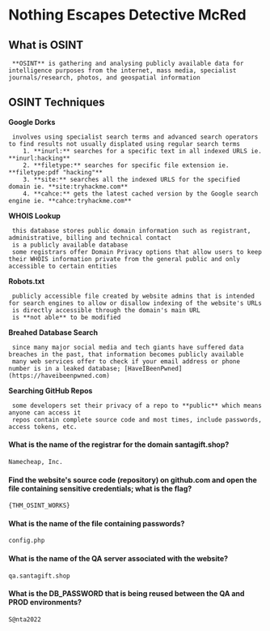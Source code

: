 # Nothing Escapes Detective McRed

## What is OSINT

     **OSINT** is gathering and analysing publicly available data for intelligence purposes from the internet, mass media, specialist journals/research, photos, and geospatial information

## OSINT Techniques
**Google Dorks**

     involves using specialist search terms and advanced search operators to find results not usually displated using regular search terms
        1. **inurl:** searches for a specific text in all indexed URLS ie. **inurl:hacking**
        2. **filetype:** searches for specific file extension ie. **filetype:pdf "hacking"**
        3. **site:** searches all the indexed URLS for the specified domain ie. **site:tryhackme.com**
        4. **cahce:** gets the latest cached version by the Google search engine ie. **cahce:tryhackme.com**

**WHOIS Lookup**

     this database stores public domain information such as registrant, administrative, billing and technical contact
     is a publicly available database
     some registrars offer Domain Privacy options that allow users to keep their WHOIS information private from the general public and only accessible to certain entities

**Robots.txt**

     publicly accessible file created by website admins that is intended for search engines to allow or disallow indexing of the website's URLs
     is directly accessible through the domain's main URL
     is **not able** to be modified

**Breahed Database Search**

     since many major social media and tech giants have suffered data breaches in the past, that information becomes publicly available
     many web services offer to check if your email address or phone number is in a leaked database; [HaveIBeenPwned](https://haveibeenpwned.com)

**Searching GitHub Repos**

     some developers set their privacy of a repo to **public** which means anyone can access it
     repos contain complete source code and most times, include passwords, access tokens, etc.


#### What is the name of the registrar for the domain **santagift.shop**?
```
Namecheap, Inc.
```

#### Find the website's source code (repository) on github.com and open the file containing sensitive credentials; what is the flag?
```
{THM_OSINT_WORKS}
```

#### What is the name of the file containing passwords?
```
config.php
```

#### What is the name of the QA server associated with the website?
```
qa.santagift.shop
```

#### What is the DB\_PASSWORD that is being reused between the QA and PROD environments?
```
S@nta2022
```

